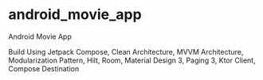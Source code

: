 # android_movie_app

Android Movie App

Build Using Jetpack Compose, Clean Architecture, MVVM Architecture, Modularization Pattern, Hilt,
Room, Material Design 3, Paging 3, Ktor Client, Compose Destination